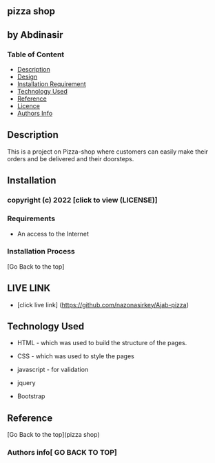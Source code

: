 ## pizza shop
## by Abdinasir
### Table of Content

+ [Description](#description)
+ [Design](#design)
+ [Installation Requirement](#Installation)
+ [Technology Used](#technology-used)
+ [Reference](#reference)
+ [Licence](#licence)
+ [Authors Info](#author-Info)

## Description
<p>This is a project on Pizza-shop where customers can easily make their orders and be delivered and their doorsteps.</p>

## Installation

### copyright (c) 2022 [click to view (LICENSE)]


### Requirements

* An access to the Internet

### Installation Process

[Go Back to the top]

## LIVE LINK

* [click live link] (https://github.com/nazonasirkey/Ajab-pizza)
## Technology Used
* HTML - which was used to build the structure of the pages.

* CSS - which was used to style the pages

* javascript - for validation

* jquery

* Bootstrap

## Reference

[Go Back to the top](pizza shop)
### Authors info[ GO BACK TO TOP]

